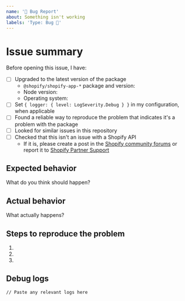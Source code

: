 ```yaml
---
name: '🐛 Bug Report'
about: Something isn't working
labels: 'Type: Bug 🐛'
---
```


# Issue summary

Before opening this issue, I have:

- [ ] Upgraded to the latest version of the package
  - `@shopify/shopify-app-*` package and version:
  - Node version:
  - Operating system:
- [ ] Set `{ logger: { level: LogSeverity.Debug } }` in my configuration, when applicable
- [ ] Found a reliable way to reproduce the problem that indicates it's a problem with the package
- [ ] Looked for similar issues in this repository
- [ ] Checked that this isn't an issue with a Shopify API
  - If it is, please create a post in the [Shopify community forums](https://community.shopify.com/c/partners-and-developers/ct-p/appdev) or report it to [Shopify Partner Support](https://help.shopify.com/en/support/partners/org-select)

<!--
Write a short description of the issue here.

We can only fix issues for which there is a clear reproduction scenario.
The more context you can provide, the easier it becomes for us to investigate and fix the issue.
-->

## Expected behavior

What do you think should happen?

## Actual behavior

What actually happens?

## Steps to reproduce the problem

1.
1.
1.

## Debug logs

```
// Paste any relevant logs here
```
